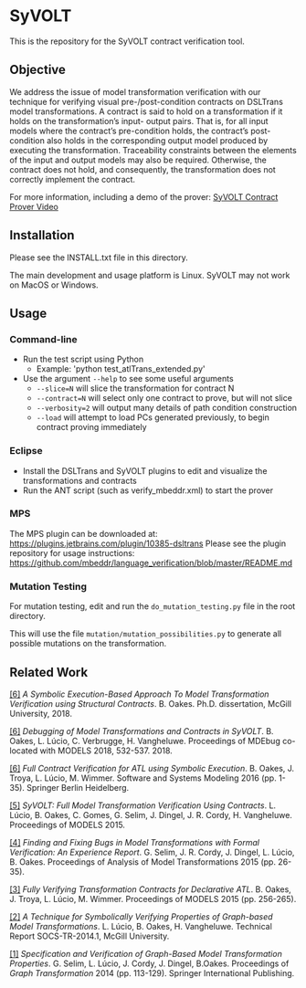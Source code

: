 # SyVOLT

This is the repository for the SyVOLT contract verification tool.

## Objective

We address the issue of model transformation verification with our technique for verifying visual pre-/post-condition contracts on DSLTrans model transformations. A contract is said to hold on a transformation if it holds on the transformation’s input- output pairs. That is, for all input models where the contract’s pre-condition holds, the contract’s post-condition also holds in the corresponding output model produced by executing the transformation. Traceability constraints between the elements of the input and output models may also be required. Otherwise, the contract does not hold, and consequently, the transformation does not correctly implement the contract.

For more information, including a demo of the prover: <a href="https://youtu.be/8PrR5RhPptY">SyVOLT Contract Prover Video</a><br>

## Installation

Please see the INSTALL.txt file in this directory.

The main development and usage platform is Linux. SyVOLT may not work on MacOS or Windows.

## Usage

### Command-line
- Run the test script using Python
  - Example: 'python test_atlTrans_extended.py'
- Use the argument `--help` to see some useful arguments
  * `--slice=N` will slice the transformation for contract N
  * `--contract=N` will select only one contract to prove, but will not slice
  * `--verbosity=2` will output many details of path condition construction
  * `--load` will attempt to load PCs generated previously, to begin contract proving immediately

### Eclipse
- Install the DSLTrans and SyVOLT plugins to edit and visualize the transformations and contracts
- Run the ANT script (such as verify_mbeddr.xml) to start the prover

### MPS
The MPS plugin can be downloaded at: https://plugins.jetbrains.com/plugin/10385-dsltrans
Please see the plugin repository for usage instructions: https://github.com/mbeddr/language_verification/blob/master/README.md

### Mutation Testing
For mutation testing, edit and run the `do_mutation_testing.py` file in the root directory.

This will use the file `mutation/mutation_possibilities.py` to generate all possible mutations on the transformation.

## Related Work
<a href="http://www.sable.mcgill.ca/~clump/theses/oakes-18-symbolic-TH.pdf">[6]</a> <i>A Symbolic Execution-Based Approach To Model Transformation Verification using Structural Contracts</i>. B. Oakes.  Ph.D. dissertation, McGill University, 2018. <br>

<a href="https://repository.uantwerpen.be/docman/irua/d4a3c4/155126.pdf">[6]</a> <i>Debugging of Model Transformations and Contracts in SyVOLT</i>. B. Oakes, L. Lúcio, C. Verbrugge, H. Vangheluwe. Proceedings of MDEbug co-located with MODELS 2018, 532-537. 2018.<br>

<a href="http://msdl.cs.mcgill.ca/people/bentley/research/paper_sosym_2016.pdf">[6]</a> <i>Full Contract Verification for ATL using Symbolic Execution</i>. B. Oakes, J. Troya, L. Lúcio, M. Wimmer. Software and Systems Modeling 2016 (pp. 1-35). Springer Berlin Heidelberg. <br>

<a href="http://msdl.cs.mcgill.ca/people/bentley/research/paper1.pdf">[5]</a> <i>SyVOLT: Full Model Transformation Verification Using Contracts</i>. L. Lúcio, B. Oakes, C. Gomes, G. Selim, J. Dingel, J. R. Cordy, H. Vangheluwe. Proceedings of MODELS 2015.<br>

<a href="http://msdl.cs.mcgill.ca/people/bentley/research/paper_PD_MoDELS_2015.pdf">[4]</a> <i>Finding and Fixing Bugs in Model Transformations with Formal Verification: An Experience Report</i>. G. Selim, J. R. Cordy, J. Dingel, L. Lúcio, B. Oakes. Proceedings of Analysis of Model Transformations 2015 (pp. 26-35).<br>

<a href="http://msdl.cs.mcgill.ca/people/bentley/research/paper_models_2015.pdf">[3]</a> <i>Fully Verifying Transformation Contracts for Declarative ATL</i>. B. Oakes, J. Troya, L. Lúcio, M. Wimmer. Proceedings of MODELS 2015 (pp. 256-265).<br>

<a href="http://msdl.cs.mcgill.ca/people/bentley/research/syvolttechreport">[2]</a> <i>A Technique for Symbolically Verifying Properties of Graph-based Model Transformations</i>. L. Lúcio, B. Oakes, H. Vangheluwe. Technical Report SOCS-TR-2014.1, McGill University.<br>

<a href="http://msdl.cs.mcgill.ca/people/bentley/research/SyVoltICGT">[1]</a> <i>Specification and Verification of Graph-Based Model Transformation Properties</i>. G. Selim, L. Lúcio, J. Cordy, J. Dingel, B.Oakes. Proceedings of <i>Graph Transformation</i> 2014 (pp. 113-129). Springer International Publishing.<br>
